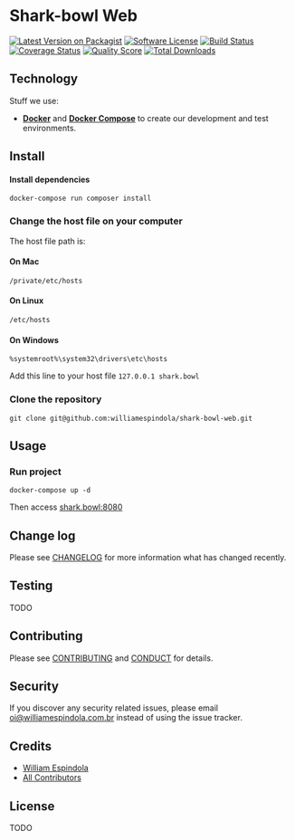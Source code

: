 # Shark-bowl Web

[![Latest Version on Packagist][ico-version]][link-packagist]
[![Software License][ico-license]](LICENSE.md)
[![Build Status][ico-travis]][link-travis]
[![Coverage Status][ico-scrutinizer]][link-scrutinizer]
[![Quality Score][ico-code-quality]][link-code-quality]
[![Total Downloads][ico-downloads]][link-downloads]

## Technology
Stuff we use:
- **[Docker](https://docs.docker.com)** and **[Docker Compose](https://docs.docker.com/compose/)** to create our development and test environments.

## Install

#### Install dependencies
`docker-compose run composer install`

### Change the host file on your computer

The host file path is:

#### On Mac
`/private/etc/hosts`
#### On Linux
`/etc/hosts`
#### On Windows
`%systemroot%\system32\drivers\etc\hosts`

Add this line to your host file
`127.0.0.1 shark.bowl`

### Clone the repository

`git clone git@github.com:williamespindola/shark-bowl-web.git`

## Usage

### Run project

`docker-compose up -d`

Then access [shark.bowl:8080](http://shark.bowl:8080/)

## Change log

Please see [CHANGELOG](CHANGELOG.md) for more information what has changed
recently.

## Testing

TODO

## Contributing

Please see [CONTRIBUTING](CONTRIBUTING.md) and [CONDUCT](CONDUCT.md) for
details.

## Security

If you discover any security related issues, please email
oi@williamespindola.com.br instead
of using the issue tracker.

## Credits

- [William Espindola][link-author]
- [All Contributors][link-contributors]

## License

TODO

[ico-version]:
https://img.shields.io/packagist/v/shark-bowl-web/shark-bowl-web.svg?style=flat-square
[ico-license]:
https://img.shields.io/badge/license-MIT-brightgreen.svg?style=flat-square
[ico-travis]:
https://img.shields.io/travis/shark-bowl-web/shark-bowl-web/master.svg?style=flat-square
[ico-scrutinizer]:
https://img.shields.io/scrutinizer/coverage/g/shark-bowl-web/shark-bowl-web.svg?style=flat-square
[ico-code-quality]:
https://img.shields.io/scrutinizer/g/shark-bowl-web/shark-bowl-web.svg?style=flat-square
[ico-downloads]:
https://img.shields.io/packagist/dt/shark-bowl-web/shark-bowl-web.svg?style=flat-square

[link-packagist]: https://packagist.org/packages/shark-bowl-web/shark-bowl-web
[link-travis]: https://travis-ci.org/shark-bowl-web/shark-bowl-web
[link-scrutinizer]:
https://scrutinizer-ci.com/g/shark-bowl-web/shark-bowl-web/code-structure
[link-code-quality]: https://scrutinizer-ci.com/g/shark-bowl-web/shark-bowl-web
[link-downloads]: https://packagist.org/packages/shark-bowl-web/shark-bowl-web
[link-author]: https://github.com/williamespindola
[link-contributors]: ../../contributors
